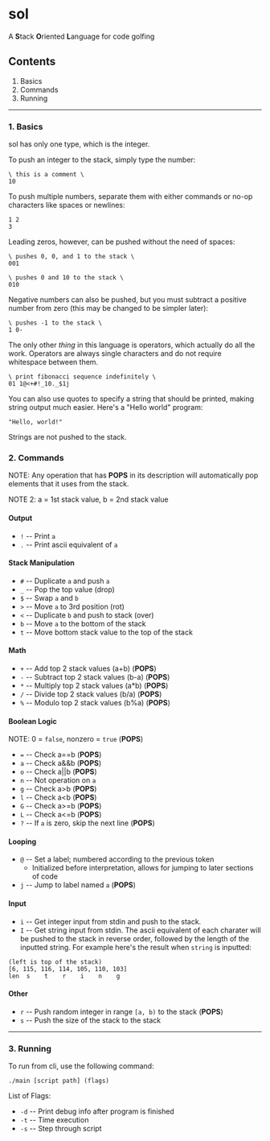 # sol

A **S**tack **O**riented **L**anguage for code golfing

## Contents
1. Basics
2. Commands
3. Running
___

### 1. Basics
sol has only one type, which is the integer.

To push an integer to the stack, simply type the number:
```
\ this is a comment \
10
```
To push multiple numbers, separate them with either commands or no-op characters like spaces or newlines:
```
1 2
3
```
Leading zeros, however, can be pushed without the need of spaces:
```
\ pushes 0, 0, and 1 to the stack \
001

\ pushes 0 and 10 to the stack \
010
```
Negative numbers can also be pushed, but you must subtract a positive number from zero (this may be changed to be simpler later):
```
\ pushes -1 to the stack \
1 0-
```

The only other *thing* in this language is operators, which actually do all the work. Operators are always single characters and do not require whitespace between them.
```
\ print fibonacci sequence indefinitely \
01 1@<+#!_10._$1j
```

You can also use quotes to specify a string that should be printed, making string output much easier. Here's a "Hello world" program:
```
"Hello, world!"
```
Strings are not pushed to the stack.

### 2. Commands
NOTE: Any operation that has **POPS** in its description will automatically pop elements that it uses from the stack.

NOTE 2: a = 1st stack value, b = 2nd stack value

#### Output
- `!` -- Print `a`
- `.` -- Print ascii equivalent of `a`

#### Stack Manipulation
- `#` -- Duplicate `a` and push `a`
- `_` -- Pop the top value (drop)
- `$` -- Swap `a` and `b`
- `>` -- Move `a` to 3rd position (rot)
- `<` -- Duplicate `b` and push to stack (over)
- `b` -- Move `a` to the bottom of the stack
- `t` -- Move bottom stack value to the top of the stack

#### Math
- `+` -- Add top 2 stack values (a+b) (**POPS**)
- `-` -- Subtract top 2 stack values (b-a) (**POPS**)
- `*` -- Multiply top 2 stack values (a*b) (**POPS**)
- `/` -- Divide top 2 stack values (b/a) (**POPS**)
- `%` -- Modulo top 2 stack values (b%a) (**POPS**)

#### Boolean Logic
NOTE: 0 = `false`, nonzero = `true` (**POPS**)
- `=` -- Check a==b (**POPS**)
- `a` -- Check a&&b (**POPS**)
- `o` -- Check a||b (**POPS**)
- `n` -- Not operation on `a`
- `g` -- Check a>b (**POPS**)
- `l` -- Check a<b (**POPS**)
- `G` -- Check a>=b (**POPS**)
- `L` -- Check a<=b (**POPS**)
- `?` -- If `a` is zero, skip the next line (**POPS**)

#### Looping
- `@` -- Set a label; numbered according to the previous token
  - Initialized before interpretation, allows for jumping to later sections of code
- `j` -- Jump to label named `a` (**POPS**)

#### Input
- `i` -- Get integer input from stdin and push to the stack.
- `I` -- Get string input from stdin. The ascii equivalent of each charater will be pushed to the stack in reverse order, followed by the length of the inputted string. For example here's the result when `string` is inputted:
```
(left is top of the stack)
[6, 115, 116, 114, 105, 110, 103]
len  s    t    r    i    n    g
```

#### Other
- `r` -- Push random integer in range `[a, b)` to the stack (**POPS**)
- `s` -- Push the size of the stack to the stack

___

### 3. Running

To run from cli, use the following command:
```
./main [script path] (flags)
```

List of Flags:
- `-d` -- Print debug info after program is finished
- `-t` -- Time execution
- `-s` -- Step through script
